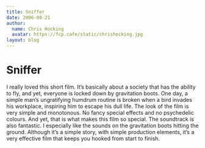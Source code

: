 ```yaml
---
title: Sniffer
date: 2006-08-21
author:
  name: Chris Hocking
  avatar: https://fcp.cafe/static/chrishocking.jpg
layout: blog
---
```

# Sniffer

I really loved this short film. It’s basically about a society that has the ability to fly, and yet, everyone is locked down by gravitation boots. One day, a simple man’s ungratifying humdrum routine is broken when a bird invades his workplace, inspiring him to escape his dull life. The look of the film is very simple and monotonous. No fancy special effects and no psychedelic colours. And yet, that is what makes this film so special. The soundtrack is also fantastic. I especially like the sounds on the gravitation boots hitting the ground. Although it’s a simple story, with simple production elements, it’s a very effective film that keeps you hooked from start to finish.
